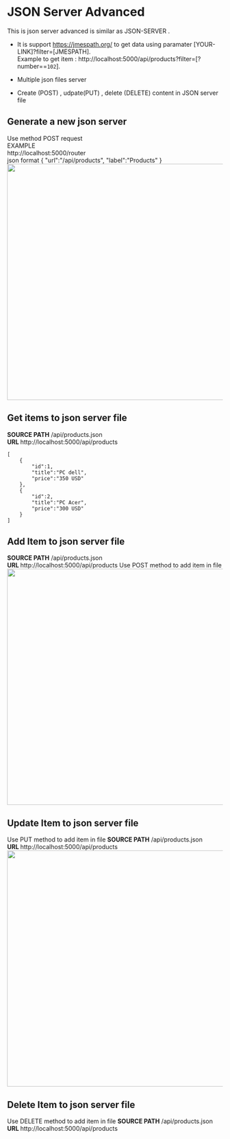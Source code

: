 # JSON Server Advanced
This is json server advanced is similar as JSON-SERVER . 
* It is support https://jmespath.org/ to  get data using paramater [YOUR-LINK]?filter=[JMESPATH].
<br/>Example to get item : http://localhost:5000/api/products?filter=[?number==`102`].

* Multiple json files server<br/>

* Create (POST) , udpate(PUT) , delete (DELETE) content in JSON server file<br/>

## Generate a new json server

Use method POST request <br/>
EXAMPLE<br/>
http://localhost:5000/router <br/>
json format
{
	"url":"/api/products",
	"label":"Products"
} 
<br/>
<img src="http://miandrilala.com/sites/drupalmada/files/2020-10/Screen%20Shot%202020-10-13%20at%209.24.08%20AM.png" style="max-width:100%" width="550px"/>
## Get items to json server file
<b>SOURCE PATH</b> /api/products.json <br/>
<b>URL </b> http://localhost:5000/api/products
```
[
	{
		"id":1,
		"title":"PC dell",
		"price":"350 USD"
	},
	{
		"id":2,
		"title":"PC Acer",
		"price":"300 USD"
	}
]
```
## Add Item to json server file
<b>SOURCE PATH</b> /api/products.json <br/>
<b>URL </b> http://localhost:5000/api/products
Use POST method to add item in file
<br/>
<img src="http://miandrilala.com/sites/drupalmada/files/2020-10/Screen%20Shot%202020-10-13%20at%208.48.21%20PM_0.png" width="550px"/>
<br/>
## Update Item to json server file
Use PUT method to add item in file
<b>SOURCE PATH</b> /api/products.json <br/>
<b>URL </b> http://localhost:5000/api/products 
<br/>
<img src="http://miandrilala.com/sites/drupalmada/files/2020-10/Screen%20Shot%202020-10-13%20at%209.45.43%20PM.png" width="550px" />
<br/>
## Delete Item to json server file
Use DELETE method to add item in file
<b>SOURCE PATH</b> /api/products.json <br/>
<b>URL </b> http://localhost:5000/api/products

